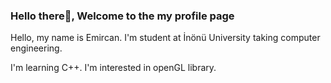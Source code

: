 ### Hello there👋, Welcome to the my profile page



Hello, my name is Emircan. I'm student at İnönü University taking computer engineering.

I'm learning C++. I'm interested in openGL library.
